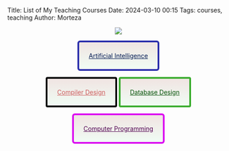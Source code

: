 Title: List of My Teaching Courses
Date: 2024-03-10 00:15
Tags: courses, teaching
Author: Morteza


<div style="text-align: center;">

 <img src="https://capsule-render.vercel.app/api?type=waving&height=200&color=gradient&text=Teaching&section=header&animation=twinkling&fontColor=Brown&textBg=false"/>
  
  
<a href="https://m-zakeri.github.io/AI" target="blank" style="display:inline-block;border:4px solid rgb(45, 48, 172);border-radius:6px;padding:22px;background:linear-gradient(to bottom,rgb(240, 228, 226),rgb(240, 252, 244));color:rgb(3, 25, 82)">Artificial Intelligence</a>
  
  
<a href="https://m-zakeri.github.io/Compilers" target="blank" style="display:inline-block;border:4px solid rgb(0, 0, 0);border-radius:4px;padding:22px;background:linear-gradient(to bottom,rgb(240, 228, 226),rgb(240, 252, 244));color:rgb(205, 91, 91)">Compiler Design</a> 
<a href="https://m-zakeri.github.io/DatabaseDesign" target="blank" style="display:inline-block;border:4px solid rgb(57, 172, 45);border-radius:4px;padding:22px;background:linear-gradient(to bottom,rgb(240, 228, 226),rgb(240, 252, 244));color:rgb(3, 82, 7)">Database Design</a>
  
  
<a href="https://m-zakeri.github.io/CP" target="blank" style="display:inline-block;border:4px solid rgb(220, 12, 241);border-radius:6px;padding:22px;background:linear-gradient(to bottom,rgb(240, 228, 226),rgb(240, 252, 244));color:rgb(82, 3, 81)">Computer Programming </a>
  
 </div>